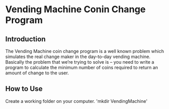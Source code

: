# Vending Machine Conin Change Program

## Introduction
The Vending Machine coin change program is a well known problem which simulates the real change maker in the day-to-day vending machine. 
Basically the problem that we’re trying to solve is – you need to write a program to calculate the minimum number of coins required to return an amount of change to the user.

## How to Use
Create a working folder on your computer. 'mkdir VendingMachine'

